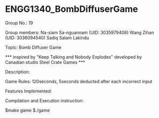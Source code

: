 # ENGG1340_BombDiffuserGame
Group No.: 19

Group members:
Na-siam Sa-nguannam (UID: 3035979406)
Wang Zihan (UID: 3036094540)
Sadiq Salam
Lakindu

Topic: Bomb Diffuser Game 

*** inspired by "Keep Talking and Nobody Explodes" developed by Canadian studio Steel Crate Games ***


Description:



Game Rules:
120seconds, 5seconds deducted after each incorrect input

Features Implemented:



Compilation and Execution instruction:

$make game
$./game


